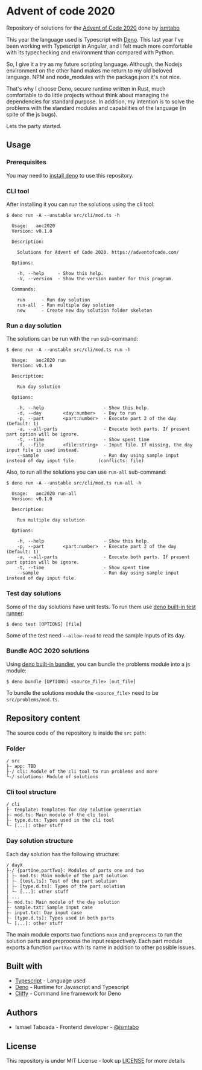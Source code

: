 # Advent of code 2020

Repository of solutions for the [Advent of Code 2020][4] done by [ismtabo][1]

This year the language used is Typescript with [Deno][2]. This last year I've been working with Typescript in Angular, and I felt much more comfortable with its typechecking and environment than compared with Python.

So, I give it a try as my future scripting language. Although, the Nodejs environment on the other hand makes me return to my old beloved language. NPM and node_modules with the package.json it's not nice.

That's why I choose Deno, secure runtime written in Rust, much comfortable to do little projects without think about managing the dependencies for standard purpose. In addition, my intention is to solve the problems with the standard modules and capabilities of the language (in spite of the js bugs).

Lets the party started.

## Usage

### Prerequisites

You may need to [install deno][3] to use this repository.

### CLI tool

After installing it you can run the solutions using the cli tool:

```
$ deno run -A --unstable src/cli/mod.ts -h

  Usage:   aoc2020
  Version: v0.1.0

  Description:

    Solutions for Advent of Code 2020. https://adventofcode.com/

  Options:

    -h, --help     - Show this help.
    -V, --version  - Show the version number for this program.

  Commands:

    run      - Run day solution
    run-all  - Run multiple day solution
    new      - Create new day solution folder skeleton

```

### Run a day solution

The solutions can be run with the `run` sub-command:

```
$ deno run -A --unstable src/cli/mod.ts run -h

  Usage:   aoc2020 run
  Version: v0.1.0

  Description:

    Run day solution

  Options:

    -h, --help                      - Show this help.
    -d, --day        <day:number>   - Day to run
    -p, --part       <part:number>  - Execute part 2 of the day                                    (Default: 1)
    -a, --all-parts                 - Execute both parts. If present part option will be ignore.
    -t, --time                      - Show spent time
    -f, --file       <file:string>  - Input file. If missing, the day input file is used instead.
    --sample                        - Run day using sample input instead of day input file.        (conflicts: file)

```

Also, to run all the solutions you can use `run-all` sub-command:

```
$ deno run -A --unstable src/cli/mod.ts run-all -h

  Usage:   aoc2020 run-all
  Version: v0.1.0

  Description:

    Run multiple day solution

  Options:

    -h, --help                      - Show this help.
    -p, --part       <part:number>  - Execute part 2 of the day                                   (Default: 1)
    -a, --all-parts                 - Execute both parts. If present part option will be ignore.
    -t, --time                      - Show spent time
    --sample                        - Run day using sample input instead of day input file.

```

### Test day solutions

Some of the day solutions have unit tests. To run them use [deno built-in test runner][5]:

```
$ deno test [OPTIONS] [file]

```

Some of the test need `--allow-read` to read the sample inputs of its day.

### Bundle AOC 2020 solutions

Using [deno built-in bundler][8], you can bundle the problems module into a js module:

```
$ deno bundle [OPTIONS] <source_file> [out_file]

```

To bundle the solutions module the `<source_file>` need to be `src/problems/mod.ts`.

## Repository content

The source code of the repository is inside the `src` path:

### Folder
```
/ src
├- app: TBD
├-/ cli: Module of the cli tool to run problems and more
└-/ solutions: Module of solutions
```

### Cli tool structure

```
/ cli
├- template: Templates for day solution generation
├- mod.ts: Main module of the cli tool
├- type.d.ts: Types used in the cli tool
└- [...]: other stuff
```
### Day solution structure

Each day solution has the following structure:

```
/ dayX
├-/ {partOne,partTwo}: Modules of parts one and two
| ├- mod.ts: Main module of the part solution
| ├- [test.ts]: Test of the part solution
| ├- [type.d.ts]: Types of the part solution
| └- [...]: other stuff
| ...
├- mod.ts: Main module of the day solution
├- sample.txt: Sample input case
├- input.txt: Day input case
├- [type.d.ts]: Types used in both parts
└- [...]: other stuff
```

The main module exports two functions `main` and `preprocess` to run the solution parts and preprocess the input respectively. Each part module exports a function `partXxx` with its name in addition to other possible issues.

## Built with

- [Typescript][6] - Language used
- [Deno][2] - Runtime for Javascript and Typescript
- [Cliffy][7] - Command line framework for Deno

## Authors

- Ismael Taboada - Frontend developer - [@ismtabo][1]

## License

This repository is under MIT License - look up [LICENSE](./LICENSE) for more details

[1]: https://github.com/ismtabo
[2]: https://deno.land/
[3]: https://deno.land/#installation
[4]: https://adventofcode.com/
[5]: https://deno.land/manual/testing
[6]: https://www.typescriptlang.org/
[7]: https://cliffy.io/
[8]: https://deno.land/manual@v1.6.0/tools/bundler
